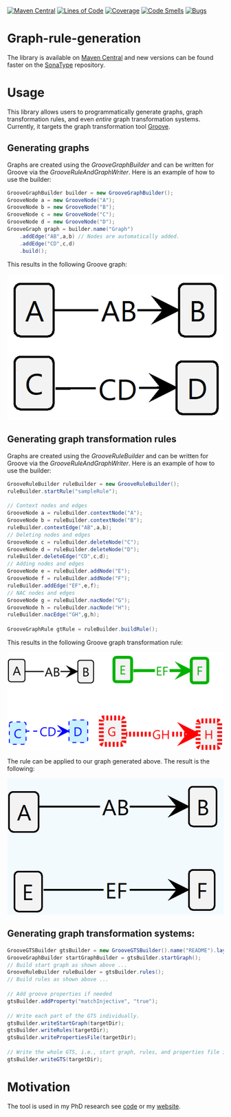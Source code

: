 [![Maven Central](https://maven-badges.herokuapp.com/maven-central/io.github.timKraeuter/graph-rule-generation/badge.svg)](https://mvnrepository.com/artifact/io.github.timKraeuter/graph-rule-generation)
[![Lines of Code](https://sonarcloud.io/api/project_badges/measure?project=timKraeuter_graph-rule-generation&metric=ncloc)](https://sonarcloud.io/summary/new_code?id=timKraeuter_graph-rule-generation)
[![Coverage](https://sonarcloud.io/api/project_badges/measure?project=timKraeuter_graph-rule-generation&metric=coverage)](https://sonarcloud.io/summary/new_code?id=timKraeuter_graph-rule-generation)
[![Code Smells](https://sonarcloud.io/api/project_badges/measure?project=timKraeuter_graph-rule-generation&metric=code_smells)](https://sonarcloud.io/summary/new_code?id=timKraeuter_graph-rule-generation)
[![Bugs](https://sonarcloud.io/api/project_badges/measure?project=timKraeuter_graph-rule-generation&metric=bugs)](https://sonarcloud.io/summary/new_code?id=timKraeuter_graph-rule-generation)

# Graph-rule-generation

The library is available on [Maven Central](https://mvnrepository.com/artifact/io.github.timKraeuter/graph-rule-generation) and new versions can be found faster on the [SonaType](https://central.sonatype.com/artifact/io.github.timKraeuter/graph-rule-generation) repository.

# Usage

This library allows users to programmatically generate graphs, graph transformation rules, and even
_entire_ graph transformation systems. Currently, it targets the graph transformation
tool [Groove](https://groove.ewi.utwente.nl/).

## Generating graphs

Graphs are created using the _GrooveGraphBuilder_ and can be written for Groove via the
_GrooveRuleAndGraphWriter_.
Here is an example of how to use the builder:

```java
GrooveGraphBuilder builder = new GrooveGraphBuilder();
GrooveNode a = new GrooveNode("A");
GrooveNode b = new GrooveNode("B");
GrooveNode c = new GrooveNode("C");
GrooveNode d = new GrooveNode("D");
GrooveGraph graph = builder.name("Graph")
    .addEdge("AB",a,b) // Nodes are automatically added.
    .addEdge("CD",c,d)
    .build();
```

This results in the following Groove graph:

![Generated Groove Graph](./documentation/graph.png)

## Generating graph transformation rules

Graphs are created using the _GrooveRuleBuilder_ and can be written for Groove via the
_GrooveRuleAndGraphWriter_.
Here is an example of how to use the builder:

```java
GrooveRuleBuilder ruleBuilder = new GrooveRuleBuilder();
ruleBuilder.startRule("sampleRule");

// Context nodes and edges
GrooveNode a = ruleBuilder.contextNode("A");
GrooveNode b = ruleBuilder.contextNode("B");
ruleBuilder.contextEdge("AB",a,b);
// Deleting nodes and edges
GrooveNode c = ruleBuilder.deleteNode("C");
GrooveNode d = ruleBuilder.deleteNode("D");
ruleBuilder.deleteEdge("CD",c,d);
// Adding nodes and edges
GrooveNode e = ruleBuilder.addNode("E");
GrooveNode f = ruleBuilder.addNode("F");
ruleBuilder.addEdge("EF",e,f);
// NAC nodes and edges
GrooveNode g = ruleBuilder.nacNode("G");
GrooveNode h = ruleBuilder.nacNode("H");
ruleBuilder.nacEdge("GH",g,h);

GrooveGraphRule gtRule = ruleBuilder.buildRule();
```

This results in the following Groove graph transformation rule:

![Generated Groove GT-Rule](./documentation/rule.png)

The rule can be applied to our graph generated above. The result is the following:

![Result rule](./documentation/result.png)

## Generating graph transformation systems:

```java
GrooveGTSBuilder gtsBuilder = new GrooveGTSBuilder().name("README").layout(true);
GrooveGraphBuilder startGraphBuilder = gtsBuilder.startGraph();
// Build start graph as shown above ...
GrooveRuleBuilder ruleBuilder = gtsBuilder.rules();
// Build rules as shown above ...

// Add groove properties if needed
gtsBuilder.addProperty("matchInjective", "true");

// Write each part of the GTS individually.    
gtsBuilder.writeStartGraph(targetDir);
gtsBuilder.writeRules(targetDir);
gtsBuilder.writePropertiesFile(targetDir);
    
// Write the whole GTS, i.e., start graph, rules, and properties file into a new dir. 
gtsBuilder.writeGTS(targetDir);
```

# Motivation

The tool is used in my PhD research
see [code](https://github.com/timKraeuter/Rewrite_Rule_Generation) or
my [website](https://timkraeuter.com/about/).
